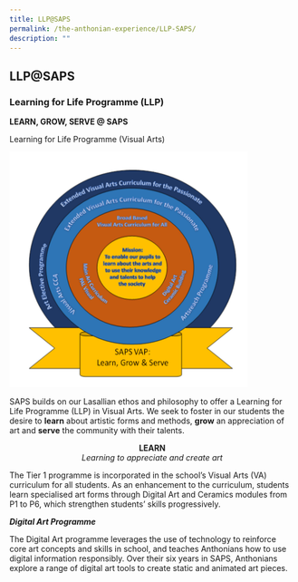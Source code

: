 ```yaml
---
title: LLP@SAPS
permalink: /the-anthonian-experience/LLP-SAPS/
description: ""
---
```

## LLP@SAPS

### Learning for Life Programme (LLP)


**LEARN, GROW, SERVE @ SAPS**  

Learning for Life Programme (Visual Arts)

![](/images/LLP.png)

SAPS builds on our Lasallian ethos and philosophy to offer a Learning for Life Programme (LLP) in Visual Arts. We seek to foster in our students the desire to **learn** about artistic forms and methods, **grow** an appreciation of art and **serve** the community with their talents.

**<center>LEARN</center>**_<center>Learning to appreciate and create art</center>_

The Tier 1 programme is incorporated in the school’s Visual Arts (VA) curriculum for all students. As an enhancement to the curriculum, students learn specialised art forms through Digital Art and Ceramics modules from P1 to P6, which strengthen students’ skills progressively.

**_Digital Art Programme_**

The Digital Art programme leverages the use of technology to reinforce core art concepts and skills in school, and teaches Anthonians how to use digital information responsibly. Over their six years in SAPS, Anthonians explore a range of digital art tools to create static and animated art pieces.

